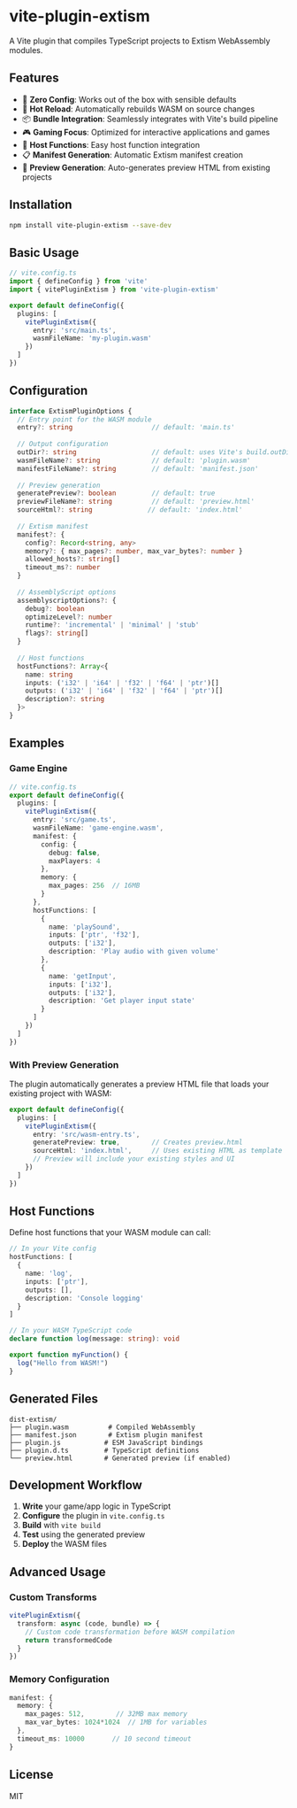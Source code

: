 # vite-plugin-extism

A Vite plugin that compiles TypeScript projects to Extism WebAssembly modules.

## Features

- 🎯 **Zero Config**: Works out of the box with sensible defaults
- 🔄 **Hot Reload**: Automatically rebuilds WASM on source changes
- 📦 **Bundle Integration**: Seamlessly integrates with Vite's build pipeline
- 🎮 **Gaming Focus**: Optimized for interactive applications and games
- 🔌 **Host Functions**: Easy host function integration
- 📋 **Manifest Generation**: Automatic Extism manifest creation
- 🎨 **Preview Generation**: Auto-generates preview HTML from existing projects

## Installation

```bash
npm install vite-plugin-extism --save-dev
```

## Basic Usage

```typescript
// vite.config.ts
import { defineConfig } from 'vite'
import { vitePluginExtism } from 'vite-plugin-extism'

export default defineConfig({
  plugins: [
    vitePluginExtism({
      entry: 'src/main.ts',
      wasmFileName: 'my-plugin.wasm'
    })
  ]
})
```

## Configuration

```typescript
interface ExtismPluginOptions {
  // Entry point for the WASM module
  entry?: string                    // default: 'main.ts'
  
  // Output configuration
  outDir?: string                   // default: uses Vite's build.outDir
  wasmFileName?: string             // default: 'plugin.wasm'
  manifestFileName?: string         // default: 'manifest.json'
  
  // Preview generation
  generatePreview?: boolean         // default: true
  previewFileName?: string          // default: 'preview.html'
  sourceHtml?: string              // default: 'index.html'
  
  // Extism manifest
  manifest?: {
    config?: Record<string, any>
    memory?: { max_pages?: number, max_var_bytes?: number }
    allowed_hosts?: string[]
    timeout_ms?: number
  }
  
  // AssemblyScript options
  assemblyscriptOptions?: {
    debug?: boolean
    optimizeLevel?: number
    runtime?: 'incremental' | 'minimal' | 'stub'
    flags?: string[]
  }
  
  // Host functions
  hostFunctions?: Array<{
    name: string
    inputs: ('i32' | 'i64' | 'f32' | 'f64' | 'ptr')[]
    outputs: ('i32' | 'i64' | 'f32' | 'f64' | 'ptr')[]
    description?: string
  }>
}
```

## Examples

### Game Engine

```typescript
// vite.config.ts
export default defineConfig({
  plugins: [
    vitePluginExtism({
      entry: 'src/game.ts',
      wasmFileName: 'game-engine.wasm',
      manifest: {
        config: {
          debug: false,
          maxPlayers: 4
        },
        memory: {
          max_pages: 256  // 16MB
        }
      },
      hostFunctions: [
        {
          name: 'playSound',
          inputs: ['ptr', 'f32'],
          outputs: ['i32'],
          description: 'Play audio with given volume'
        },
        {
          name: 'getInput',
          inputs: ['i32'],
          outputs: ['i32'],
          description: 'Get player input state'
        }
      ]
    })
  ]
})
```

### With Preview Generation

The plugin automatically generates a preview HTML file that loads your existing project with WASM:

```typescript
export default defineConfig({
  plugins: [
    vitePluginExtism({
      entry: 'src/wasm-entry.ts',
      generatePreview: true,        // Creates preview.html
      sourceHtml: 'index.html',     // Uses existing HTML as template
      // Preview will include your existing styles and UI
    })
  ]
})
```

## Host Functions

Define host functions that your WASM module can call:

```typescript
// In your Vite config
hostFunctions: [
  {
    name: 'log',
    inputs: ['ptr'],
    outputs: [],
    description: 'Console logging'
  }
]

// In your WASM TypeScript code
declare function log(message: string): void

export function myFunction() {
  log("Hello from WASM!")
}
```

## Generated Files

```
dist-extism/
├── plugin.wasm          # Compiled WebAssembly
├── manifest.json        # Extism plugin manifest
├── plugin.js           # ESM JavaScript bindings
├── plugin.d.ts         # TypeScript definitions
└── preview.html        # Generated preview (if enabled)
```

## Development Workflow

1. **Write** your game/app logic in TypeScript
2. **Configure** the plugin in `vite.config.ts`
3. **Build** with `vite build`
4. **Test** using the generated preview
5. **Deploy** the WASM files

## Advanced Usage

### Custom Transforms

```typescript
vitePluginExtism({
  transform: async (code, bundle) => {
    // Custom code transformation before WASM compilation
    return transformedCode
  }
})
```

### Memory Configuration

```typescript
manifest: {
  memory: {
    max_pages: 512,        // 32MB max memory
    max_var_bytes: 1024*1024  // 1MB for variables
  },
  timeout_ms: 10000       // 10 second timeout
}
```

## License

MIT
